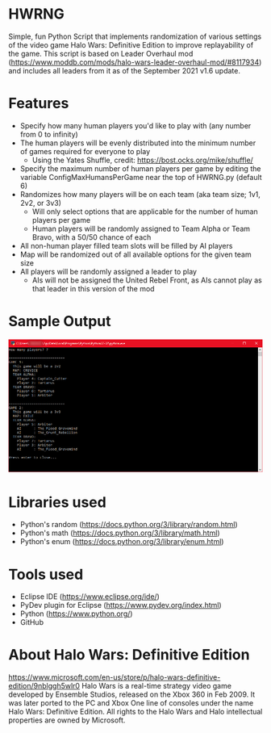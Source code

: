 # HWRNG
Simple, fun Python Script that implements randomization of various settings of the video game Halo Wars: Definitive Edition to improve replayability of the game.
This script is based on Leader Overhaul mod (https://www.moddb.com/mods/halo-wars-leader-overhaul-mod/#8117934) and includes all leaders from it as of the September 2021 v1.6 update.

# Features
- Specify how many human players you'd like to play with (any number from 0 to infinity)
- The human players will be evenly distributed into the minimum number of games required for everyone to play
  - Using the Yates Shuffle, credit: https://bost.ocks.org/mike/shuffle/
- Specify the maximum number of human players per game by editing the variable ConfigMaxHumansPerGame near the top of HWRNG.py (default 6)
- Randomizes how many players will be on each team (aka team size; 1v1, 2v2, or 3v3)
  - Will only select options that are applicable for the number of human players per game
  - Human players will be randomly assigned to Team Alpha or Team Bravo, with a 50/50 chance of each
- All non-human player filled team slots will be filled by AI players
- Map will be randomized out of all available options for the given team size
- All players will be randomly assigned a leader to play
  - AIs will not be assigned the United Rebel Front, as AIs cannot play as that leader in this version of the mod

# Sample Output
![Sample Output](./images/SampleOutput.png)

# Libraries used
- Python's random (https://docs.python.org/3/library/random.html)
- Python's math (https://docs.python.org/3/library/math.html)
- Python's enum (https://docs.python.org/3/library/enum.html)

# Tools used
- Eclipse IDE (https://www.eclipse.org/ide/)
- PyDev plugin for Eclipse (https://www.pydev.org/index.html)
- Python (https://www.python.org/)
- GitHub

# About Halo Wars: Definitive Edition
https://www.microsoft.com/en-us/store/p/halo-wars-definitive-edition/9nblggh5wlr0
Halo Wars is a real-time strategy video game developed by Ensemble Studios, released on the Xbox 360 in Feb 2009. It was later ported to the PC and Xbox One line of consoles under the name Halo Wars: Definitive Edition.
All rights to the Halo Wars and Halo intellectual properties are owned by Microsoft.
